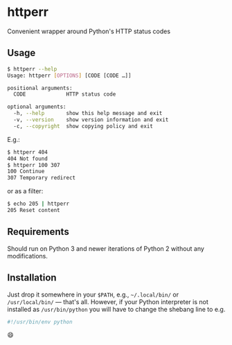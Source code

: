 # httperr

Convenient wrapper around Python's HTTP status codes

## Usage

```sh
$ httperr --help
Usage: httperr [OPTIONS] [CODE [CODE …]]

positional arguments:
  CODE             HTTP status code

optional arguments:
  -h, --help       show this help message and exit
  -v, --version    show version information and exit
  -c, --copyright  show copying policy and exit
```

E.g.:

```sh
$ httperr 404
404	Not found
$ httperr 100 307
100	Continue
307	Temporary redirect
```

or as a filter:

```sh
$ echo 205 | httperr
205	Reset content
```

## Requirements

Should run on Python 3 and newer iterations of Python 2 without
any modifications.

## Installation

Just drop it somewhere in your `$PATH`, e.g., `~/.local/bin/`
or `/usr/local/bin/` — that's all.  However, if your Python
interpreter is not installed as `/usr/bin/python` you will have
to change the shebang line to e.g.

```sh
#!/usr/bin/env python
```

:smile:
